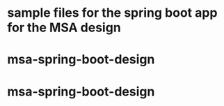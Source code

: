 # sample files for the spring boot app for the MSA design

# msa-spring-boot-design
# msa-spring-boot-design
